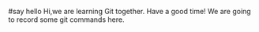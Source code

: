 #say hello 
Hi,we are learning Git together.
Have a good time!
We are going to record some git commands here.
